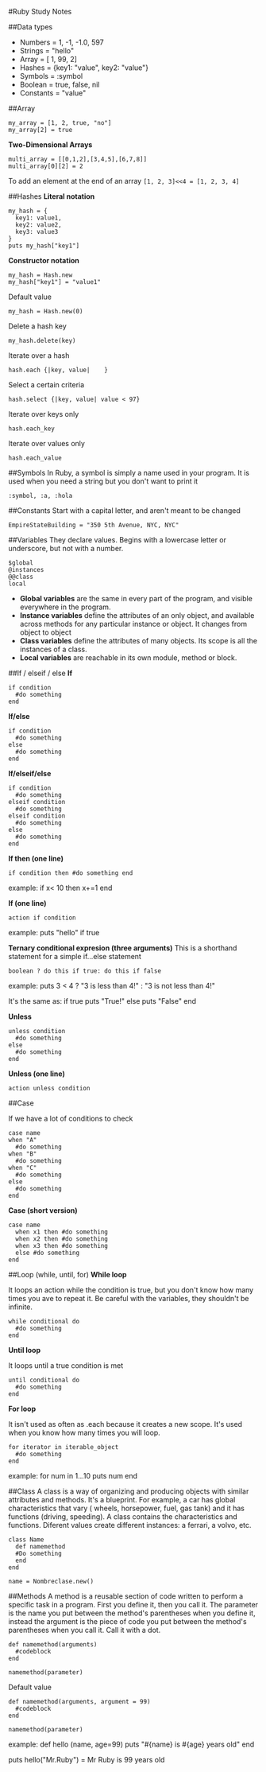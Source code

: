 #Ruby Study Notes

##Data types
- Numbers = 1, -1, -1.0, 597
- Strings = "hello"
- Array = [ 1, 99, 2]
- Hashes = {key1: "value", key2: "value"}
- Symbols = :symbol
- Boolean = true, false, nil 
- Constants = "value"

##Array
```
my_array = [1, 2, true, "no"]
my_array[2] = true
```
**Two-Dimensional Arrays**
```
multi_array = [[0,1,2],[3,4,5],[6,7,8]]
multi_array[0][2] = 2
```

To add an element at the end of an array
```[1, 2, 3]<<4 = [1, 2, 3, 4]```

##Hashes
**Literal notation**
```
my_hash = {
  key1: value1,
  key2: value2,
  key3: value3
}
puts my_hash["key1"] 
```
**Constructor notation**
```
my_hash = Hash.new
my_hash["key1"] = "value1"
```

Default value
```
my_hash = Hash.new(0)
```

Delete a hash key
```
my_hash.delete(key)
```

Iterate over a hash
```
hash.each {|key, value|    }
```

Select a certain criteria
```
hash.select {|key, value| value < 97}
```

Iterate over keys only
```
hash.each_key
```

Iterate over values only
```
hash.each_value
```

##Symbols
In Ruby, a symbol is simply a name used in your program. It is used when you need a string but you don't want to print it
```
:symbol, :a, :hola
```

##Constants
Start with a capital letter, and aren't meant to be changed
```
EmpireStateBuilding = "350 5th Avenue, NYC, NYC"
```

##Variables
They declare values. Begins with a lowercase letter or underscore, but not with a number. 
```
$global
@instances 
@@class
local
```
- **Global variables** are the same in every part of the program, and visible everywhere in the program.
- **Instance variables** define the attributes of an only object, and available across methods for any particular instance or object. It changes from object to object
- **Class variables** define the attributes of many objects. Its scope is all the instances of a class.
- **Local variables** are reachable in its own module, method or block.

##If / elseif / else
**If**
```
if condition
  #do something
end
```
**If/else**
```
if condition
  #do something
else
  #do something
end
```
**If/elseif/else**
```
if condition
  #do something
elseif condition
  #do something
elseif condition
  #do something
else
  #do something
end
```
**If then (one line)**
```
if condition then #do something end
```
example: if x< 10 then x+=1 end

**If (one line)**
```
action if condition
```
example: puts "hello" if true

**Ternary conditional expresion (three arguments)**
This is a shorthand statement for a simple if...else statement
```
boolean ? do this if true: do this if false 
```
example: puts 3 < 4 ? "3 is less than 4!" : "3 is not less than 4!"

It's the same as:
if true
puts "True!"
else
puts "False"
end

**Unless**
```
unless condition
  #do something
else
  #do something
end
```
**Unless (one line)**
```
action unless condition
```
##Case

If we have a lot of conditions to check
```
case name
when "A"
  #do something
when "B"
  #do something
when "C"
  #do something
else
  #do something
end
```
**Case (short version)**
```
case name
  when x1 then #do something
  when x2 then #do something
  when x3 then #do something
  else #do something
end
```

##Loop (while, until, for)
**While loop**

It loops an action while the condition is true, but you don't know how many times you ave to repeat it. Be careful with the variables, they shouldn't be infinite. 
```
while conditional do
  #do something
end
```
**Until loop**

It loops until a true condition is met
```
until conditional do
  #do something
end
```
**For loop**

It isn't used as often as .each because it creates a new scope. It's used when you know how many times you will loop. 
```
for iterator in iterable_object
  #do something
end
```
example: for num in 1...10 puts num end

##Class
A class is a way of organizing and producing objects with similar attributes and methods. It's a blueprint. For example, a car has global characteristics that vary ( wheels, horsepower, fuel, gas tank) and it has functions (driving, speeding). A class contains the characteristics and functions. Diferent values create different instances: a ferrari, a volvo, etc.
```
class Name
  def namemethod
  #Do something
  end
end

name = Nombreclase.new()
```

##Methods
A method is a reusable section of code written to perform a specific task in a program. First you define it, then you call it. The parameter is the name you put between the method's parentheses when you define it, instead the argument is the piece of code you put between the method's parentheses when you call it. Call it with a dot.
```
def namemethod(arguments)
  #codeblock
end

namemethod(parameter)
```

Default value
```
def namemethod(arguments, argument = 99)
  #codeblock
end

namemethod(parameter)
```
example: 
def hello (name, age=99) 
  puts "#{name} is #{age} years old" 
end

  puts hello("Mr.Ruby") = Mr Ruby is 99 years old

